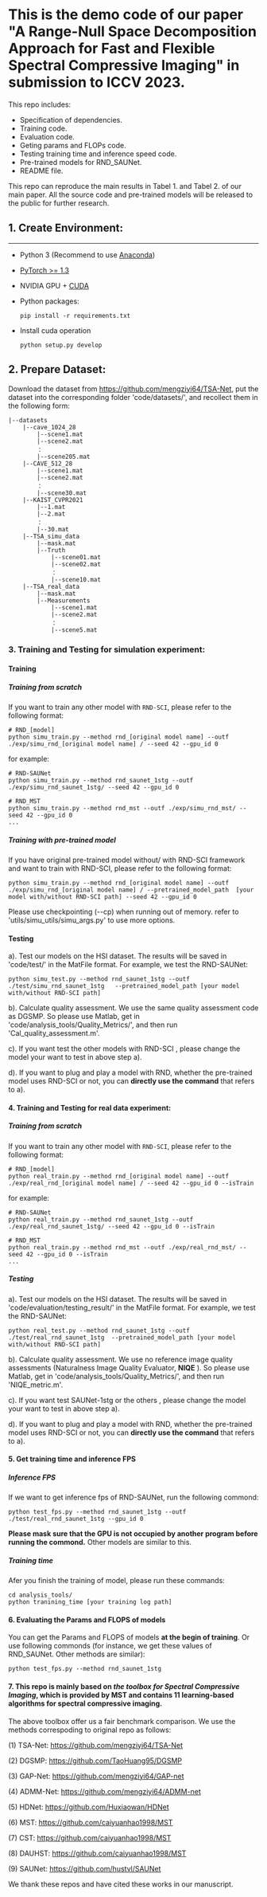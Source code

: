 # This is the demo code of our paper "A Range-Null Space Decomposition Approach for Fast and Flexible Spectral Compressive Imaging" in submission to ICCV 2023.

This repo includes:  

- Specification of dependencies.
- Training code.
- Evaluation code.
- Geting params and FLOPs code.
- Testing training time and inference speed code.
- Pre-trained models for RND_SAUNet.
- README file.

This repo can reproduce the main results in Tabel 1. and Tabel 2. of our main paper.
All the source code and pre-trained models will be released to the public for further research.


## 1. Create Environment:

------
- Python 3 (Recommend to use [Anaconda](https://www.anaconda.com/download/#linux))

- [PyTorch >= 1.3](https://pytorch.org/)

- NVIDIA GPU + [CUDA](https://developer.nvidia.com/cuda-downloads)

- Python packages:

  ```shell
  pip install -r requirements.txt
  ```

- Install cuda operation
  ```shell
  python setup.py develop
  ```

## 2. Prepare Dataset:

Download the dataset from https://github.com/mengziyi64/TSA-Net, put the dataset into the corresponding folder 'code/datasets/', and recollect them in the following form:

    |--datasets
        |--cave_1024_28
            |--scene1.mat
            |--scene2.mat
            ：  
            |--scene205.mat
        |--CAVE_512_28
            |--scene1.mat
            |--scene2.mat
            ：  
            |--scene30.mat
        |--KAIST_CVPR2021  
            |--1.mat
            |--2.mat
            ： 
            |--30.mat
        |--TSA_simu_data  
            |--mask.mat   
            |--Truth
                |--scene01.mat
                |--scene02.mat
                ： 
                |--scene10.mat
        |--TSA_real_data  
            |--mask.mat   
            |--Measurements
                |--scene1.mat
                |--scene2.mat
                ： 
                |--scene5.mat
### 3. Training and Testing for simulation experiment:
#### Training 

##### Training from scratch
If you want to train any other model with `RND-SCI`, please refer to the following format:
    
    # RND_[model]
    python simu_train.py --method rnd_[original model name] --outf ./exp/simu_rnd_[original model name] / --seed 42 --gpu_id 0 

for example:

    # RND-SAUNet
    python simu_train.py --method rnd_saunet_1stg --outf ./exp/simu_rnd_saunet_1stg/ --seed 42 --gpu_id 0 

    # RND_MST
    python simu_train.py --method rnd_mst --outf ./exp/simu_rnd_mst/ --seed 42 --gpu_id 0 
    ...

##### Training with pre-trained model
If you have original pre-trained model without/ with RND-SCI framework and want to train with RND-SCI, please refer to the following format:

    python simu_train.py --method rnd_[original model name] --outf ./exp/simu_rnd_[original model name] / --pretrained_model_path  [your model with/without RND-SCI path] --seed 42 --gpu_id 0 

Please use checkpointing (--cp) when running out of memory. refer to 'utils/simu_utils/simu_args.py' to use more options.

#### Testing 
a). Test our models on the HSI dataset. The results will be saved in 'code/test/' in the MatFile format. For example, we test the RND-SAUNet:

    python simu_test.py --method rnd_saunet_1stg --outf ./test/simu_rnd_saunet_1stg   --pretrained_model_path [your model with/without RND-SCI path]

b). Calculate quality assessment. We use the same quality assessment code as DGSMP. So please use Matlab, get in 'code/analysis_tools/Quality_Metrics/', and then run 'Cal_quality_assessment.m'.

c). If you want test the other models with RND-SCI , please change the model your want to test in above step a).

d). If you want to plug and play a model with RND, whether the pre-trained model uses RND-SCI or not, you can **directly use the command** that refers to a).

#### 4. Training and Testing for real data experiment:
##### Training from scratch
If you want to train any other model with `RND-SCI`, please refer to the following format:
    
    # RND_[model]
    python real_train.py --method rnd_[original model name] --outf ./exp/real_rnd_[original model name] / --seed 42 --gpu_id 0 --isTrain

for example:

    # RND-SAUNet
    python real_train.py --method rnd_saunet_1stg --outf ./exp/real_rnd_saunet_1stg/ --seed 42 --gpu_id 0 --isTrain

    # RND_MST
    python real_train.py --method rnd_mst --outf ./exp/real_rnd_mst/ --seed 42 --gpu_id 0 --isTrain
    ...

##### Testing 
a). Test our models on the HSI dataset. The results will be saved in 'code/evaluation/testing_result/' in the MatFile format. For example, we test the RND-SAUNet:

    python real_test.py --method rnd_saunet_1stg --outf ./test/real_rnd_saunet_1stg  --pretrained_model_path [your model with/without RND-SCI path]

b). Calculate quality assessment. We use no reference image quality assessments (Naturalness Image Quality Evaluator, **NIQE** ). So please use Matlab, get in 'code/analysis_tools/Quality_Metrics/', and then run 'NIQE_metric.m'.

c). If you want test SAUNet-1stg or the others , please change the model your want to test in above step a).

d). If you want to plug and play a model with RND, whether the pre-trained model uses RND-SCI or not, you can **directly use the command** that refers to a).

#### 5. Get training time and inference FPS
##### Inference FPS
If we want to get inference fps of RND-SAUNet, run the following commond:

    python test_fps.py --method rnd_saunet_1stg --outf ./test/real_rnd_saunet_1stg --gpu_id 0
**Please mask sure that the GPU is not occupied by another program before running the commond.** Other models are similar to this.

##### Training time
Afer you finish the training of model, please run these commands:

    cd analysis_tools/
    python tranining_time [your training log path]

#### 6. Evaluating the Params and FLOPS of models
You can get the Params and FLOPS of models **at the begin of training**. Or use following commonds 
(for instance, we get these values of RND_SAUNet. Other methods are similar):

    python test_fps.py --method rnd_saunet_1stg

#### 7. This repo is mainly based on *the toolbox for Spectral Compressive Imaging*, which is provided by MST and contains 11 learning-based algorithms for spectral compressive imaging. 
The above toolbox offer us a fair benchmark comparison. We use the methods correspoding to original repo as follows:

(1)  TSA-Net: https://github.com/mengziyi64/TSA-Net

(2)  DGSMP: https://github.com/TaoHuang95/DGSMP

(3) GAP-Net: https://github.com/mengziyi64/GAP-net

(4) ADMM-Net: https://github.com/mengziyi64/ADMM-net

(5) HDNet: https://github.com/Huxiaowan/HDNet

(6) MST: https://github.com/caiyuanhao1998/MST

(7) CST: https://github.com/caiyuanhao1998/MST

(8) DAUHST: https://github.com/caiyuanhao1998/MST

(9) SAUNet: https://github.com/hustvl/SAUNet

We thank these repos and have cited these works in our manuscript.